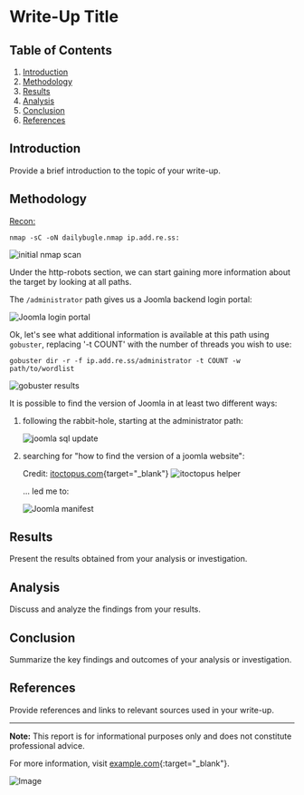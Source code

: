 


# Write-Up Title

## Table of Contents
1. [Introduction](#introduction)
2. [Methodology](#methodology)
3. [Results](#results)
4. [Analysis](#analysis)
5. [Conclusion](#conclusion)
6. [References](#references)

## Introduction
Provide a brief introduction to the topic of your write-up.

## Methodology

<u>Recon:</u>

```nmap -sC -oN dailybugle.nmap ip.add.re.ss:```

![initial nmap scan](nmap-sC-scan.png)

Under the http-robots section, we can start gaining more information about the target by looking at all paths.

The ```/administrator``` path gives us a Joomla backend login portal:

![Joomla login portal](joomla-administrator.png)

Ok, let's see what additional information is available at this path using ```gobuster```, replacing '-t COUNT' with the number of threads you wish to use:

```gobuster dir -r -f ip.add.re.ss/administrator -t COUNT -w path/to/wordlist```

![gobuster results](gobuster-results.png)

It is possible to find the version of Joomla in at least two different ways:

1. following the rabbit-hole, starting at the administrator path: 

    ![joomla sql update](joomla-sql-update.png)

2. searching for "how to find the version of a joomla website":

    Credit: [itoctopus.com](https://www.itoctopus.com/how-to-quickly-know-the-version-of-any-joomla-website){target="_blank"}
    ![itoctopus helper](itoctopushelper.png)

    ... led me to:

    ![Joomla manifest](joomla-manifest.png)


## Results
Present the results obtained from your analysis or investigation.

## Analysis
Discuss and analyze the findings from your results.

## Conclusion
Summarize the key findings and outcomes of your analysis or investigation.

## References
Provide references and links to relevant sources used in your write-up.

---

**Note:** This report is for informational purposes only and does not constitute professional advice.

For more information, visit [example.com](https://example.com){:target="_blank"}.

![Image](image.jpg)


